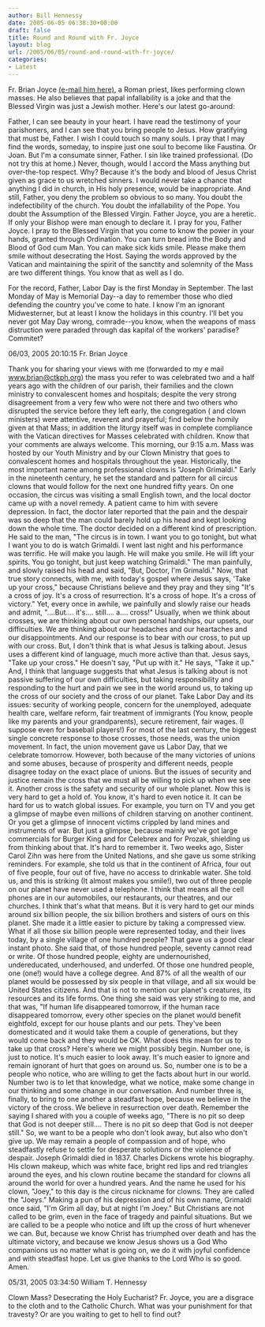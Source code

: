 ```yaml
---
author: Bill Hennessy
date: 2005-06-05 06:38:30+00:00
draft: false
title: Round and Round with Fr. Joyce
layout: blog
url: /2005/06/05/round-and-round-with-fr-joyce/
categories:
- Latest
---
```


Fr. Brian Joyce [(e-mail him here)](mailto:brian@ctkph.org), a Roman priest, likes performing clown masses.  He also believes that papal infallability is a joke and that the Blessed Virgin was just a Jewish mother.    Here's our latest go-around:



Father, I can see beauty in your heart. I have read the testimony of your parishoners, and I can see that you bring people to Jesus. How gratifying that must be, Father. I wish I could touch so many souls. I pray that I may find the words, someday, to inspire just one soul to become like Faustina. Or Joan. But I'm a consumate sinner, Father. I sin like trained professional. (Do not try this at home.) Never, though, would I accord the Mass anything but over-the-top respect. Why? Because it's the body and blood of Jesus Christ given as grace to us wretched sinners. I would never take a chance that anything I did in church, in His holy presence, would be inappropriate. And still, Father, you deny the problem so obvious to so many. You doubt the indefectibility of the church. You doubt the infallability of the Pope. You doubt the Assumption of the Blessed Virgin. Father Joyce, you are a heretic. If only your Bishop were man enough to declare it. I pray for you, Father Joyce. I pray to the Blessed Virgin that you come to know the power in your hands, granted through Ordination. You can turn bread into the Body and Blood of God cum Man. You can make sick kids smile. Please make them smile without desecrating the Host. Saying the words approved by the Vatican and maintaining the spirit of the sanctity and solemnity of the Mass are two different things. You know that as well as I do.

For the record, Father, Labor Day is the first Monday in September. The last Monday of May is Memorial Day--a day to remember those who died defending the country you've come to hate. I know I'm an ignorant Midwesterner, but at least I know the holidays in this country. I'll bet you never got May Day wrong, comrade--you know, when the weapons of mass distruction were paraded through das kapital of the workers' paradise? Commitet?


06/03, 2005 20:10:15
Fr. Brian Joyce

Thank you for sharing your views with me (forwarded to my e mail www.brian@ctkph.org) the mass you refer to was celebrated two and a half years ago with the children of our parish, their families and the clown ministry to convalescent homes and hospitals; despite the very strong disagreement from a very few who were not there and two others who disrupted the service before they left early, the congregation ( and clown ministers) were attentive, reverent and prayerful; find below the homily given at that Mass; in addition the liturgy itself was in complete compliance with the Vatican directives for Masses celebrated with children. Know that your comments are always welcome. This morning, our 9:15 a.m. Mass was hosted by our Youth Ministry and by our Clown Ministry that goes to convalescent homes and hospitals throughout the year. Historically, the most important name among professional clowns is "Joseph Grimaldi." Early in the nineteenth century, he set the standard and pattern for all circus clowns that would follow for the next one hundred fifty years. On one occasion, the circus was visiting a small English town, and the local doctor came up with a novel remedy. A patient came to him with severe depression. In fact, the doctor later reported that the pain and the despair was so deep that the man could barely hold up his head and kept looking down the whole time. The doctor decided on a different kind of prescription. He said to the man, "The circus is in town. I want you to go tonight, but what I want you to do is watch Grimaldi. I went last night and his performance was terrific. He will make you laugh. He will make you smile. He will lift your spirits. You go tonight, but just keep watching Grimaldi." The man painfully, and slowly raised his head and said, "But, Doctor, I'm Grimaldi." Now, that true story connects, with me, with today's gospel where Jesus says, 'Take up your cross," because Christians believe and they pray and they sing "It's a cross of joy. It's a cross of resurrection. It's a cross of hope. It's a cross of victory." Yet, every once in awhile, we painfully and slowly raise our heads and admit, "....But.... it's.... still.... a.... cross!" Usually, when we think about crosses, we are thinking about our own personal hardships, our upsets, our difficulties. We are thinking about our headaches and our heartaches and our disappointments. And our response is to bear with our cross, to put up with our cross. But, I don't think that is what Jesus is talking about. Jesus uses a different kind of language, much more active than that. Jesus says, "Take up your cross." He doesn't say, "Put up with it." He says, "Take it up." And, I think that language suggests that what Jesus is talking about is not passive suffering of our own difficulties, but taking responsibility and responding to the hurt and pain we see in the world around us, to taking up the cross of our society and the cross of our planet. Take Labor Day and its issues: security of working people, concern for the unemployed, adequate health care, welfare reform, fair treatment of immigrants (You know, people like my parents and your grandparents), secure retirement, fair wages. (I suppose even for baseball players!) For most of the last century, the biggest single concrete response to those crosses, those needs, was the union movement. In fact, the union movement gave us Labor Day, that we celebrate tomorrow. However, both because of the many victories of unions and some abuses, because of prosperity and different needs, people disagree today on the exact place of unions. But the issues of security and justice remain the cross that we must all be willing to pick up when we see it. Another cross is the safety and security of our whole planet. Now this is very hard to get a hold of. You know, it's hard to even notice it. It can be hard for us to watch global issues. For example, you turn on TV and you get a glimpse of maybe even millions of children starving on another continent. Or you get a glimpse of innocent victims crippled by land mines and instruments of war. But just a glimpse, because mainly we've got large commercials for Burger King and for Celebrex and for Prozak, shielding us from thinking about that. It's hard to remember it. Two weeks ago, Sister Carol Zihn was here from the United Nations, and she gave us some striking reminders. For example, she told us that in the continent of Africa, four out of five people, four out of five, have no access to drinkable water. She told us, and this is striking (It almost makes you smile!), two out of three people on our planet have never used a telephone. I think that means all the cell phones are in our automobiles, our restaurants, our theatres, and our churches. I think that's what that means. But it is very hard to get our minds around six billion people, the six billion brothers and sisters of ours on this planet. She made it a little easier to picture by taking a compressed view. What if all those six billion people were represented today, and their lives today, by a single village of one hundred people? That gave us a good clear instant photo. She said that, of those hundred people, seventy cannot read or write. Of those hundred people, eighty are undernourished, undereducated, underhoused, and underfed. Of those one hundred people, one (one!) would have a college degree. And 87% of all the wealth of our planet would be possessed by six people in that village, and all six would be United States citizens. And that is not to mention our planet's creatures, its resources and its life forms. One thing she said was very striking to me, and that was, "If human life disappeared tomorrow, if the human race disappeared tomorrow, every other species on the planet would benefit eightfold, except for our house plants and our pets. They've been domesticated and it would take them a couple of generations, but they would come back and they would be OK. What does this mean for us to take up that cross? Here's where we might possibly begin. Number one, is just to notice. It's much easier to look away. It's much easier to ignore and remain ignorant of hurt that goes on around us. So, number one is to be a people who notice, who are willing to get the facts about hurt in our world. Number two is to let that knowledge, what we notice, make some change in our thinking and some change in our conversation. And number three is, finally, to bring to one another a steadfast hope, because we believe in the victory of the cross. We believe in resurrection over death. Remember the saying I shared with you a couple of weeks ago, "There is no pit so deep that God is not deeper still.... There is no pit so deep that God is not deeper still." So, we want to be a people who don't look away, but also who don't give up. We may remain a people of compassion and of hope, who steadfastly refuse to settle for desperate solutions or the violence of despair. Joseph Grimaldi died in 1837. Charles Dickens wrote his biography. His clown makeup, which was white face, bright red lips and red triangles around the eyes, and his clown routine became the standard for clowns all around the world for over a hundred years. And the name he used for his clown, "Joey," to this day is the circus nickname for clowns. They are called the "Joeys." Making a pun of his depression and of his own name, Grimaldi once said, "I'm Grim all day, but at night I'm Joey." But Christians are not called to be grim, even in the face of tragedy and painful situations. But we are called to be a people who notice and lift up the cross of hurt whenever we can. But, because we know Christ has triumphed over death and has the ultimate victory, and because we know Jesus shows us a God Who companions us no matter what is going on, we do it with joyful confidence and with steadfast hope. Let us give thanks to the Lord Who is so good. Amen.

05/31, 2005 03:34:50
William T. Hennessy

Clown Mass? Desecrating the Holy Eucharist? Fr. Joyce, you are a disgrace to the cloth and to the Catholic Church. What was your punishment for that travesty? Or are you waiting to get to hell to find out? 
